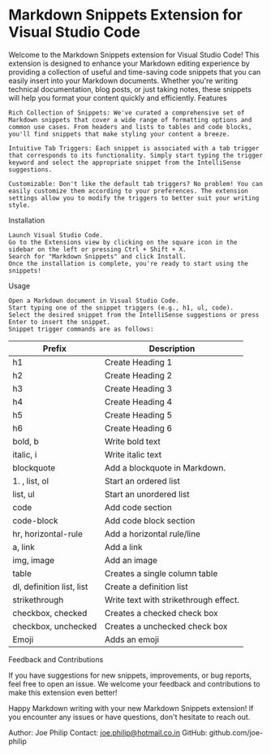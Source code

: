 # Markdown Snippets Extension for Visual Studio Code

Welcome to the Markdown Snippets extension for Visual Studio Code! This extension is designed to enhance your Markdown editing experience by providing a collection of useful and time-saving code snippets that you can easily insert into your Markdown documents. Whether you're writing technical documentation, blog posts, or just taking notes, these snippets will help you format your content quickly and efficiently.
Features

    Rich Collection of Snippets: We've curated a comprehensive set of Markdown snippets that cover a wide range of formatting options and common use cases. From headers and lists to tables and code blocks, you'll find snippets that make styling your content a breeze.

    Intuitive Tab Triggers: Each snippet is associated with a tab trigger that corresponds to its functionality. Simply start typing the trigger keyword and select the appropriate snippet from the IntelliSense suggestions.

    Customizable: Don't like the default tab triggers? No problem! You can easily customize them according to your preferences. The extension settings allow you to modify the triggers to better suit your writing style.

Installation

    Launch Visual Studio Code.
    Go to the Extensions view by clicking on the square icon in the sidebar on the left or pressing Ctrl + Shift + X.
    Search for "Markdown Snippets" and click Install.
    Once the installation is complete, you're ready to start using the snippets!

Usage

    Open a Markdown document in Visual Studio Code.
    Start typing one of the snippet triggers (e.g., h1, ul, code).
    Select the desired snippet from the IntelliSense suggestions or press Enter to insert the snippet.
    Snippet trigger commands are as follows:
    
| Prefix | Description |
| ----------- | ----------- |
| h1 | Create Heading 1 |
| h2 | Create Heading 2 |
| h3 | Create Heading 3 |
| h4 | Create Heading 4 |
| h5 | Create Heading 5 |
| h6 | Create Heading 6 |
| bold, b | Write bold text |
| italic, i | Write italic text |
| blockquote | Add a blockquote in Markdown. |
| 1. , list, ol | Start an ordered list |
| list, ul | Start an unordered list |
| code | Add code section |
| code-block | Add code block section |
| hr, horizontal-rule | Add a horizontal rule/line |
| a, link | Add a link |
| img, image | Add an image |
| table | Creates a single column table |
| dl, definition list, list | Create a definition list |
| strikethrough | Write text with strikethrough effect. |
| checkbox, checked | Creates a checked check box |
| checkbox, unchecked | Creates a unchecked check box |
| Emoji | Adds an emoji |

Feedback and Contributions

If you have suggestions for new snippets, improvements, or bug reports, feel free to open an issue. We welcome your feedback and contributions to make this extension even better!

Happy Markdown writing with your new Markdown Snippets extension! If you encounter any issues or have questions, don't hesitate to reach out.

Author: Joe Philip
Contact: joe.philip@hotmail.co.in
GitHub: github.com/joe-philip